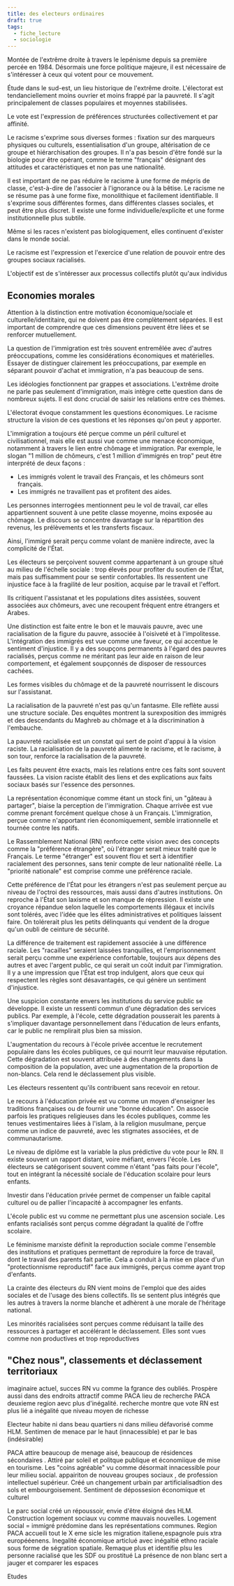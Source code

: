 ```yaml
---
title: des electeurs ordinaires
draft: true
tags:
  - fiche_lecture
  - sociologie
---
```


Montée de l'extrême droite à travers le lepénisme depuis sa première percée en 1984. Désormais une force politique majeure, il est nécessaire de s'intéresser à ceux qui votent pour ce mouvement.

Étude dans le sud-est, un lieu historique de l'extrême droite. L'électorat est tendanciellement moins ouvrier et moins frappé par la pauvreté. Il s'agit principalement de classes populaires et moyennes stabilisées.

Le vote est l'expression de préférences structurées collectivement et par affinité.

Le racisme s'exprime sous diverses formes : fixation sur des marqueurs physiques ou culturels, essentialisation d'un groupe, altérisation de ce groupe et hiérarchisation des groupes.
Il n'a pas besoin d'être fondé sur la biologie pour être opérant, comme le terme "français" désignant des attitudes et caractéristiques et non pas une nationalité.

Il est important de ne pas réduire le racisme à une forme de mépris de classe, c'est-à-dire de l'associer à l'ignorance ou à la bêtise. Le racisme ne se résume pas à une forme fixe, monolithique et facilement identifiable. Il s'exprime sous différentes formes, dans différentes classes sociales, et peut être plus discret. Il existe une forme individuelle/explicite et une forme institutionnelle plus subtile.

Même si les races n'existent pas biologiquement, elles continuent d'exister dans le monde social.

Le racisme est l'expression et l'exercice d'une relation de pouvoir entre des groupes sociaux racialisés.

L'objectif est de s'intéresser aux processus collectifs plutôt qu'aux individus

## Economies morales

Attention à la distinction entre motivation économique/sociale et culturelle/identitaire, qui ne doivent pas être complètement séparées. Il est important de comprendre que ces dimensions peuvent être liées et se renforcer mutuellement.

La question de l'immigration est très souvent entremêlée avec d'autres préoccupations, comme les considérations économiques et matérielles. Essayer de distinguer clairement les préoccupations, par exemple en séparant pouvoir d'achat et immigration, n'a pas beaucoup de sens.

Les idéologies fonctionnent par grappes et associations. L'extrême droite ne parle pas seulement d'immigration, mais intègre cette question dans de nombreux sujets. Il est donc crucial de saisir les relations entre ces thèmes.

L'électorat évoque constamment les questions économiques. Le racisme structure la vision de ces questions et les réponses qu'on peut y apporter.

L'immigration a toujours été perçue comme un péril culturel et civilisationnel, mais elle est aussi vue comme une menace économique, notamment à travers le lien entre chômage et immigration. Par exemple, le slogan "1 million de chômeurs, c'est 1 million d'immigrés en trop" peut être interprété de deux façons :

- Les immigrés volent le travail des Français, et les chômeurs sont français.
- Les immigrés ne travaillent pas et profitent des aides.

Les personnes interrogées mentionnent peu le vol de travail, car elles appartiennent souvent à une petite classe moyenne, moins exposée au chômage. Le discours se concentre davantage sur la répartition des revenus, les prélèvements et les transferts fiscaux.

Ainsi, l'immigré serait perçu comme volant de manière indirecte, avec la complicité de l'État.

Les électeurs se perçoivent souvent comme appartenant à un groupe situé au milieu de l'échelle sociale : trop élevés pour profiter du soutien de l'État, mais pas suffisamment pour se sentir confortables. Ils ressentent une injustice face à la fragilité de leur position, acquise par le travail et l'effort.

Ils critiquent l'assistanat et les populations dites assistées, souvent associées aux chômeurs, avec une recoupent fréquent entre étrangers et Arabes.

Une distinction est faite entre le bon et le mauvais pauvre, avec une racialisation de la figure du pauvre, associée à l'oisiveté et à l'impolitesse. L'intégration des immigrés est vue comme une faveur, ce qui accentue le sentiment d'injustice. Il y a des soupçons permanents à l'égard des pauvres racialisés, perçus comme ne méritant pas leur aide en raison de leur comportement, et également soupçonnés de disposer de ressources cachées.

Les formes visibles du chômage et de la pauvreté nourrissent le discours sur l'assistanat.

La racialisation de la pauvreté n'est pas qu'un fantasme. Elle reflète aussi une structure sociale. Des enquêtes montrent la surexposition des immigrés et des descendants du Maghreb au chômage et à la discrimination à l'embauche.

La pauvreté racialisée est un constat qui sert de point d'appui à la vision raciste. La racialisation de la pauvreté alimente le racisme, et le racisme, à son tour, renforce la racialisation de la pauvreté.

Les faits peuvent être exacts, mais les relations entre ces faits sont souvent faussées. La vision raciste établit des liens et des explications aux faits sociaux basés sur l'essence des personnes.

La représentation économique comme étant un stock fini, un "gâteau à partager", biaise la perception de l'immigration. Chaque arrivée est vue comme prenant forcément quelque chose à un Français. L'immigration, perçue comme n'apportant rien économiquement, semble irrationnelle et tournée contre les natifs.

Le Rassemblement National (RN) renforce cette vision avec des concepts comme la "préférence étrangère", où l'étranger serait mieux traité que le Français. Le terme "étranger" est souvent flou et sert à identifier racialement des personnes, sans tenir compte de leur nationalité réelle. La "priorité nationale" est comprise comme une préférence raciale.

Cette préférence de l'État pour les étrangers n'est pas seulement perçue au niveau de l'octroi des ressources, mais aussi dans d'autres institutions. On reproche à l'État son laxisme et son manque de répression. Il existe une croyance répandue selon laquelle les comportements illégaux et incivils sont tolérés, avec l'idée que les élites administratives et politiques laissent faire. On tolérerait plus les petits délinquants qui vendent de la drogue qu'un oubli de ceinture de sécurité.

La différence de traitement est rapidement associée à une différence raciale. Les "racailles" seraient laissées tranquilles, et l'emprisonnement serait perçu comme une expérience confortable, toujours aux dépens des autres et avec l'argent public, ce qui serait un coût induit par l'immigration. Il y a une impression que l'État est trop indulgent, alors que ceux qui respectent les règles sont désavantagés, ce qui génère un sentiment d'injustice.

Une suspicion constante envers les institutions du service public se développe. Il existe un ressenti commun d'une dégradation des services publics. Par exemple, à l'école, cette dégradation pousserait les parents à s'impliquer davantage personnellement dans l'éducation de leurs enfants, car le public ne remplirait plus bien sa mission.

L'augmentation du recours à l'école privée accentue le recrutement populaire dans les écoles publiques, ce qui nourrit leur mauvaise réputation. Cette dégradation est souvent attribuée à des changements dans la composition de la population, avec une augmentation de la proportion de non-blancs. Cela rend le déclassement plus visible.

Les électeurs ressentent qu'ils contribuent sans recevoir en retour.

Le recours à l'éducation privée est vu comme un moyen d'enseigner les traditions françaises ou de fournir une "bonne éducation". On associe parfois les pratiques religieuses dans les écoles publiques, comme les tenues vestimentaires liées à l'islam, à la religion musulmane, perçue comme un indice de pauvreté, avec les stigmates associées, et de communautarisme.

Le niveau de diplôme est la variable la plus prédictive du vote pour le RN. Il existe souvent un rapport distant, voire méfiant, envers l'école. Les électeurs se catégorisent souvent comme n'étant "pas faits pour l'école", tout en intégrant la nécessité sociale de l'éducation scolaire pour leurs enfants.

Investir dans l'éducation privée permet de compenser un faible capital culturel ou de pallier l'incapacité à accompagner les enfants.

L'école public est vu comme ne permettant plus une ascension sociale. Les enfants racialisés sont perçus comme dégradant la qualité de l'offre scolaire.

Le féminisme marxiste définit la reproduction sociale comme l'ensemble des institutions et pratiques permettant de reproduire la force de travail, dont le travail des parents fait partie. Cela a conduit à la mise en place d'un "protectionnisme reproductif" face aux immigrés, perçus comme ayant trop d'enfants.

La crainte des électeurs du RN vient moins de l'emploi que des aides sociales et de l'usage des biens collectifs. Ils se sentent  plus intégrés que les autres à travers la norme blanche et adhèrent à une morale de l'héritage national.

Les minorités racialisées sont perçues comme réduisant la taille des ressources à partager et accélérant le déclassement. Elles sont vues comme non productives et trop reproductives

## "Chez nous", classements et déclassement territoriaux

imaginaire actuel, succes RN vu comme la fgrance des oubliés. 
Prospère aussi dans des endroits attractif comme PACA lieu de recherche 
PACA deuxieme region aevc plus d'inégalité. recherche montre que vote RN est plus lié a inégalité que niveau moyen de richesse 

Electeur habite ni dans beau quartiers ni dans milieu défavorisé comme HLM. Sentimen de menace par le haut (innacessible) et par le bas (indésirable)  

PACA attire beaucoup de menage aisé, beaucoup de résidences sécondaires . Attiré par soleil et politque publique et économiique  de mise en tourisme. 
Les "coins agréable"  vu comme désormait innacessible pour leur milieu social.  appairiton de nouveau groupes sociaux , de profession intellectuel supérieur. Créé un changement urbain par artificialisadtion des sols et embourgoisement.  Sentiment de dépossesion économique et culturel 


Le parc social créé un répoussoir, envie d'être éloigné des HLM. Construction logement sociaux vu comme mauvais nouvelles. Logement social = immigré prédomine dans les représentations communes. Region PACA accueili tout le X eme sicle les migration italiene,espagnole puis xtra europééenens. Inegalité économique articlué avec inégaltié ethno raciale sous forme de ségration spatiale. 
Remaque plus et identifie plsu les  personne racialisé que les SDF ou prostitué 
La présence de non blanc sert a jauger et comparer les espaces 

Etudes 